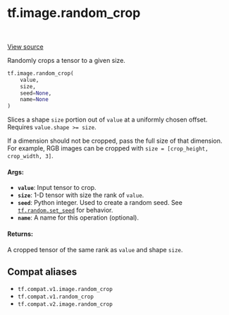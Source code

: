 <div itemscope itemtype="http://developers.google.com/ReferenceObject">
<meta itemprop="name" content="tf.image.random_crop" />
<meta itemprop="path" content="Stable" />
</div>

# tf.image.random_crop

<!-- Insert buttons and diff -->

<table class="tfo-notebook-buttons tfo-api" align="left">
</table>

<a target="_blank" href="/code/stable/tensorflow/python/ops/random_ops.py">View source</a>



Randomly crops a tensor to a given size.

``` python
tf.image.random_crop(
    value,
    size,
    seed=None,
    name=None
)
```



<!-- Placeholder for "Used in" -->

Slices a shape `size` portion out of `value` at a uniformly chosen offset.
Requires `value.shape >= size`.

If a dimension should not be cropped, pass the full size of that dimension.
For example, RGB images can be cropped with
`size = [crop_height, crop_width, 3]`.

#### Args:


* <b>`value`</b>: Input tensor to crop.
* <b>`size`</b>: 1-D tensor with size the rank of `value`.
* <b>`seed`</b>: Python integer. Used to create a random seed. See
  <a href="../../tf/random/set_seed.md"><code>tf.random.set_seed</code></a>
  for behavior.
* <b>`name`</b>: A name for this operation (optional).


#### Returns:

A cropped tensor of the same rank as `value` and shape `size`.


## Compat aliases

* `tf.compat.v1.image.random_crop`
* `tf.compat.v1.random_crop`
* `tf.compat.v2.image.random_crop`

